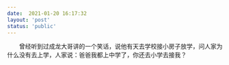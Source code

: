 ```yaml
---
date:  2021-01-20 16:17:32
layout: 'post'
status: 'public'
---
```


&emsp;&emsp;曾经听到过成龙大哥讲的一个笑话，说他有天去学校接小房子放学，问人家为什么没有去上学，人家说：爸爸我都上中学了，你还去小学去接我？